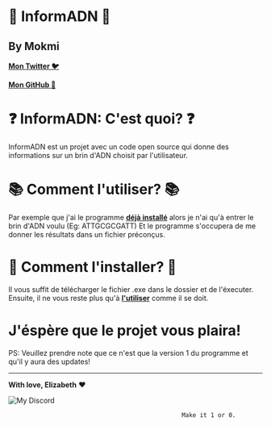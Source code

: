 # 📌 InformADN 📌
## By Mokmi 
[**Mon Twitter 🐦**](https://twitter.com/0x4d6f6b6d69)

[**Mon GitHub 📜**](https://github.com/Plattyz)

# ❓ InformADN: C'est quoi? ❓ 

InformADN est un projet avec un code open source qui donne des informations sur un brin d'ADN choisit par l'utilisateur. 

# 📚 Comment l'utiliser? 📚

Par exemple que j'ai le programme [**déjà installé**](https://github.com/Plattyz/InformADN/blob/master/README.md#L17) alors je n'ai qu'à entrer le brin d'ADN voulu (Eg: ATTGCGCGATT) Et le programme s'occupera de me donner les résultats dans un fichier préconçus.

# 📲 Comment l'installer? 📲

Il vous suffit de télécharger le fichier .exe dans le dossier et de l'éxecuter. Ensuite, il ne vous reste plus qu'à [**l'utiliser**](https://github.com/Plattyz/InformADN/blob/master/README.md#L13) comme il se doit.


# J'éspère que le projet vous plaira!

PS: Veuillez prendre note que ce n'est que la version 1 du programme et qu'il y aura des updates!

---

**With love, Elizabeth** ❤️
         
<p align="center">

![My Discord](https://discord-readme-badge.vercel.app/api?id=852663698803130389)
</p>

                                                    Make it 1 or 0.

